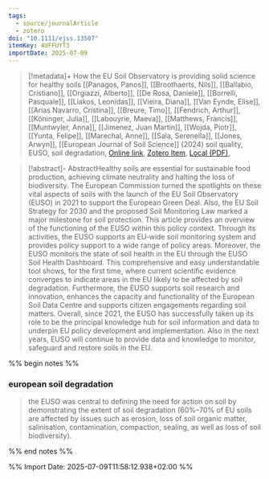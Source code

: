 ```yaml
---
tags:
  - source/journalArticle
  - zotero
doi: "10.1111/ejss.13507"
itemKey: 4UFFUYT3
importDate: 2025-07-09
---
```

>[!metadata]+
> How the EU Soil Observatory is providing solid science for healthy soils
> [[Panagos, Panos]], [[Broothaerts, Nils]], [[Ballabio, Cristiano]], [[Orgiazzi, Alberto]], [[De Rosa, Daniele]], [[Borrelli, Pasquale]], [[Liakos, Leonidas]], [[Vieira, Diana]], [[Van Eynde, Elise]], [[Arias Navarro, Cristina]], [[Breure, Timo]], [[Fendrich, Arthur]], [[Köninger, Julia]], [[Labouyrie, Maeva]], [[Matthews, Francis]], [[Muntwyler, Anna]], [[Jimenez, Juan Martin]], [[Wojda, Piotr]], [[Yunta, Felipe]], [[Marechal, Anne]], [[Sala, Serenella]], [[Jones, Arwyn]], 
> [[European Journal of Soil Science]] (2024)
> soil quality, EUSO, soil degradation, 
> [Online link](https://bsssjournals.onlinelibrary.wiley.com/doi/10.1111/ejss.13507), [Zotero Item](zotero://select/library/items/4UFFUYT3), [Local (PDF)](file://C:/Users/aburg/Documents/references/zotero/storage/PTQHBATE/Panagos2024_HowEU.pdf), 

>[!abstract]-
>AbstractHealthy soils are essential for sustainable food production, achieving climate neutrality and halting the loss of biodiversity. The European Commission turned the spotlights on these vital aspects of soils with the launch of the EU Soil Observatory (EUSO) in 2021 to support the European Green Deal. Also, the EU Soil Strategy for 2030 and the proposed Soil Monitoring Law marked a major milestone for soil protection. This article provides an overview of the functioning of the EUSO within this policy context. Through its activities, the EUSO supports an EU‐wide soil monitoring system and provides policy support to a wide range of policy areas. Moreover, the EUSO monitors the state of soil health in the EU through the EUSO Soil Health Dashboard. This comprehensive and easy understandable tool shows, for the first time, where current scientific evidence converges to indicate areas in the EU likely to be affected by soil degradation. Furthermore, the EUSO supports soil research and innovation, enhances the capacity and functionality of the European Soil Data Centre and supports citizen engagements regarding soil matters. Overall, since 2021, the EUSO has successfully taken up its role to be the principal knowledge hub for soil information and data to underpin EU policy development and implementation. Also in the next years, EUSO will continue to provide data and knowledge to monitor, safeguard and restore soils in the EU.

%% begin notes %%
### european soil degradation
>the EUSO was central to defining the need for action on soil by demonstrating the extent of soil degradation (60%–70% of EU soils are affected by issues such as erosion, loss of soil organic matter, salinisation, contamination, compaction, sealing, as well as loss of soil biodiversity).

%% end notes %%

%% Import Date: 2025-07-09T11:58:12.938+02:00 %%
